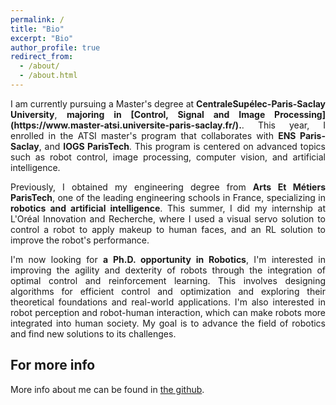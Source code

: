 ```yaml
---
permalink: /
title: "Bio"
excerpt: "Bio"
author_profile: true
redirect_from: 
  - /about/
  - /about.html
---
```

<style>
    .justified-text {
        text-align: justify;
    }
</style>

<p class="justified-text">
I am currently pursuing a Master's degree at <strong>CentraleSupélec-Paris-Saclay University</strong>, <strong>majoring in [Control, Signal and Image Processing](https://www.master-atsi.universite-paris-saclay.fr/).</strong>. This year, I enrolled in the ATSI master's program that collaborates with <strong>ENS Paris-Saclay</strong>, and <strong>IOGS ParisTech</strong>. This program is centered on advanced topics such as robot control, image processing, computer vision, and artificial intelligence.
</p>

<p class="justified-text">
Previously, I obtained my engineering degree from <strong>Arts Et Métiers ParisTech</strong>, one of the leading engineering schools in France, specializing in <strong>robotics and artificial intelligence</strong>. This summer, I did my internship at L'Oréal Innovation and Recherche, where I used a visual servo solution to control a robot to apply makeup to human faces, and an RL solution to improve the robot's performance. 
</p>

<p class="justified-text">
I'm now looking for <strong>a Ph.D. opportunity in Robotics</strong>, I'm interested in improving the agility and dexterity of robots through the integration of optimal control and reinforcement learning. This involves designing algorithms for efficient control and optimization and exploring their theoretical foundations and real-world applications. I'm also interested in robot perception and robot-human interaction, which can make robots more integrated into human society. My goal is to advance the field of robotics and find new solutions to its challenges.
</p>

For more info
------
More info about me can be found in [the github](https://github.com/SichenPa221).
